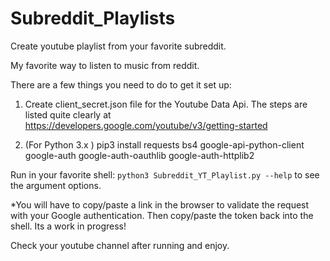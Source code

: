 # Subreddit_Playlists
Create youtube playlist from your favorite subreddit.


My favorite way to listen to music from reddit. 

There are a few things you need to do to get it set up:

1. Create client_secret.json file for the Youtube Data Api. 
The steps are listed quite clearly at https://developers.google.com/youtube/v3/getting-started

2. (For Python 3.x ) pip3 install requests bs4 google-api-python-client google-auth google-auth-oauthlib google-auth-httplib2

Run in your favorite shell: `python3 Subreddit_YT_Playlist.py --help` to see the argument options. 

*You will have to copy/paste a link in the browser to validate the request with your Google authentication. Then copy/paste the token back into the shell. Its a work in progress!

Check your youtube channel after running and enjoy.
